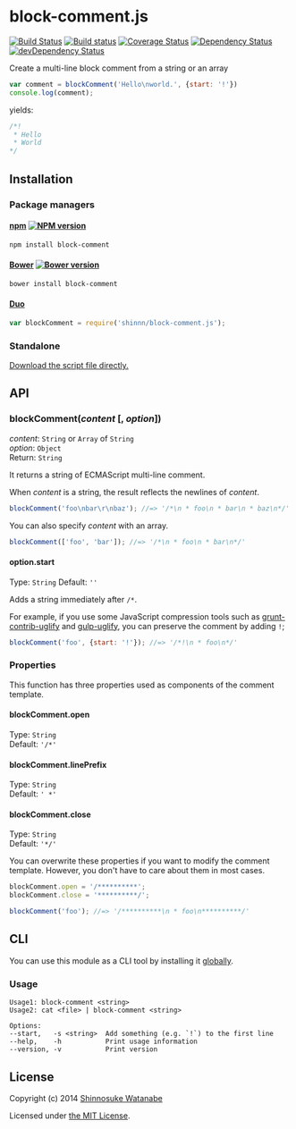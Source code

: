 # block-comment.js

[![Build Status](https://travis-ci.org/shinnn/block-comment.js.svg?branch=master)](https://travis-ci.org/shinnn/block-comment.js)
[![Build status](https://ci.appveyor.com/api/projects/status/o0c4g0gbgoa481mf?svg=true)](https://ci.appveyor.com/project/ShinnosukeWatanabe/block-comment-js)
[![Coverage Status](https://img.shields.io/coveralls/shinnn/block-comment.js.svg)](https://coveralls.io/r/shinnn/block-comment.js)
[![Dependency Status](https://david-dm.org/shinnn/block-comment.js.svg)](https://david-dm.org/shinnn/block-comment.js)
[![devDependency Status](https://david-dm.org/shinnn/block-comment.js/dev-status.svg)](https://david-dm.org/shinnn/block-comment.js#info=devDependencies)

Create a multi-line block comment from a string or an array

```javascript
var comment = blockComment('Hello\nworld.', {start: '!'})
console.log(comment);
```

yields:

```javascript
/*!
 * Hello
 * World
*/
```

## Installation

### Package managers

#### [npm](https://www.npmjs.org/) [![NPM version](https://badge.fury.io/js/block-comment.svg)](https://www.npmjs.org/package/block-comment)

```sh
npm install block-comment
```

#### [Bower](http://bower.io/) [![Bower version](https://badge.fury.io/bo/block-comment.svg)](https://github.com/shinnn/block-comment.js/releases)

```sh
bower install block-comment
```

#### [Duo](http://duojs.org/)

```javascript
var blockComment = require('shinnn/block-comment.js');
```

### Standalone

[Download the script file directly.](https://raw.githubusercontent.com/shinnn/block-comment.js/master/block-comment.js)

## API

### blockComment(*content* [, *option*])

*content*: `String` or `Array` of `String`  
*option*: `Object`  
Return: `String`

It returns a string of ECMAScript multi-line comment.

When *content* is a string, the result reflects the newlines of *content*.

```javascript
blockComment('foo\nbar\r\nbaz'); //=> '/*\n * foo\n * bar\n * baz\n*/'
```

You can also specify *content* with an array.

```javascript
blockComment(['foo', 'bar']); //=> '/*\n * foo\n * bar\n*/'
```

#### option.start

Type: `String`
Default: `''`

Adds a string immediately after `/*`.

For example, if you use some JavaScript compression tools such as [grunt-contrib-uglify](https://github.com/gruntjs/grunt-contrib-uglify#preservecomments) and [gulp-uglify](https://github.com/terinjokes/gulp-uglify), you can preserve the comment by adding `!`;

```javascript
blockComment('foo', {start: '!'}); //=> '/*!\n * foo\n*/'
```

### Properties

This function has three properties used as components of the comment template.

#### blockComment.open

Type: `String`  
Default: `'/*'`

#### blockComment.linePrefix

Type: `String`  
Default: `' *'`

#### blockComment.close

Type: `String`  
Default: `'*/'`

You can overwrite these properties if you want to modify the comment template. However, you don't have to care about them in most cases.

```javascript
blockComment.open = '/**********';
blockComment.close = '**********/';

blockComment('foo'); //=> '/**********\n * foo\n**********/'
```

## CLI

You can use this module as a CLI tool by installing it [globally](https://www.npmjs.org/doc/files/npm-folders.html#global-installation).

### Usage

```
Usage1: block-comment <string>
Usage2: cat <file> | block-comment <string>

Options:
--start,   -s <string>  Add something (e.g. `!`) to the first line
--help,    -h           Print usage information
--version, -v           Print version
```

## License

Copyright (c) 2014 [Shinnosuke Watanabe](https://github.com/shinnn)

Licensed under [the MIT License](./LICENSE).
